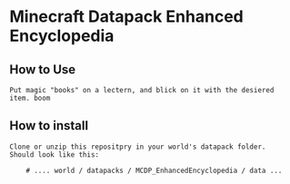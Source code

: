 # Minecraft Datapack Enhanced Encyclopedia

## How to Use

    Put magic "books" on a lectern, and blick on it with the desiered item. boom

## How to install

    Clone or unzip this repositpry in your world's datapack folder.
    Should look like this:

        # .... world / datapacks / MCDP_EnhancedEncyclopedia / data ...